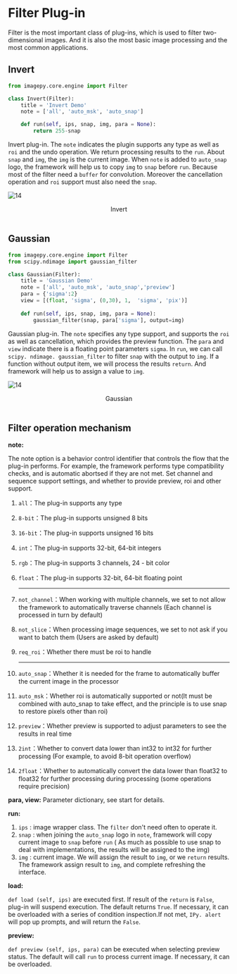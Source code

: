 # Filter Plug-in

Filter is the most important class of plug-ins, which is used to filter two-dimensional images. And it is also the most basic image processing and the most common applications.



## Invert

```python
from imagepy.core.engine import Filter

class Invert(Filter):
    title = 'Invert Demo'
    note = ['all', 'auto_msk', 'auto_snap']

    def run(self, ips, snap, img, para = None): 
        return 255-snap
```

Invert plug-in. The ` note ` indicates the plugin supports any type as well as ` roi ` and the undo operation. We return processing results to the ` run `. About ` snap ` and ` img `, the ` img ` is the current image. When ` note ` is added to ` auto_snap ` logo,  the framework will help us to copy ` img ` to ` snap `  before ` run `. Because most of the filter need a ` buffer ` for convolution. Moreover the cancellation operation and ` roi ` support must also need the ` snap `.

![14](http://idoc.imagepy.org/demoplugin/13.png)

<div align=center>Invert</div><br>



## Gaussian

```python
from imagepy.core.engine import Filter
from scipy.ndimage import gaussian_filter

class Gaussian(Filter):
    title = 'Gaussian Demo'
    note = ['all', 'auto_msk', 'auto_snap','preview']
    para = {'sigma':2}
    view = [(float, 'sigma', (0,30), 1,  'sigma', 'pix')]
    
    def run(self, ips, snap, img, para = None):
        gaussian_filter(snap, para['sigma'], output=img)
```

Gaussian plug-in. The ` note ` specifies any type support, and supports the ` roi ` as well as cancellation, which provides the preview function. The ` para ` and ` view ` indicate there is a floating point parameters ` sigma `. In ` run `, we can call ` scipy. ndimage. gaussian_filter `  to filter ` snap ` with the output to ` img `. If a function without output item, we will process the results ` return `. And framework will help us to assign a value to ` img `.

![14](http://idoc.imagepy.org/demoplugin/14.png)

<div align=center>Gaussian</div><br>



## Filter operation mechanism

**note:** 

The note option is a behavior control identifier that controls the flow that the plug-in performs. For example, the framework performs type compatibility checks, and is automatic abortsed if they are not met. Set channel and sequence support settings, and whether to provide preview, roi and other support.

1. `all`：The plug-in supports any type

2. `8-bit`：The plug-in supports unsigned 8 bits

3. `16-bit`：The plug-in supports unsigned 16 bits

4. `int`：The plug-in supports 32-bit, 64-bit integers

5. `rgb`：The plug-in supports 3 channels, 24 - bit color

6. `float`：The plug-in supports 32-bit, 64-bit floating point

   ------

7. `not_channel`：When working with multiple channels, we set to not allow the framework to automatically traverse channels (Each channel is processed in turn by default)

8. `not_slice`：When processing image sequences, we set to not ask if you want to batch them (Users are asked by default)

9. `req_roi`：Whether there must be roi to handle

   ---

10. `auto_snap`：Whether it is needed for the frame to automatically buffer the current image in the processor

11. `auto_msk`：Whether roi is automatically supported or not(It must be combined with auto_snap to take effect, and the principle is to use snap to restore pixels other than roi)

12. `preview`：Whether preview is supported to adjust parameters to see the results in real time

13. `2int`：Whether to convert data lower than int32 to int32 for further processing (For example, to avoid 8-bit operation overflow)

14. `2float`：Whether to automatically convert the data lower than float32 to float32 for further processing during processing (some operations require precision)

**para, view:** Parameter dictionary, see start for details.

**run:** 

1. ` ips ` : image wrapper class.  The ` filter ` don't need often to operate it.
2. ` snap ` : when joining the ` auto_snap ` logo  in ` note `,  framework will copy current image to ` snap ` before ` run ` ( As much as possible to use snap to deal with implementations, the results will be assigned to the img)
3. ` img ` : current image. We will  assign the result to ` img `, or we ` return ` results. The framework assign  result  to ` img `, and complete refreshing the interface.

**load:** 

` def load (self, ips) ` are executed first. If result of the ` return ` is ` False `, plug-in will suspend execution. The default returns ` True `. If necessary, it can be overloaded with a series of condition inspection.If not met, ` IPy. alert ` will pop up prompts, and will return the ` False `.

**preview:**

` def preview (self, ips, para) ` can be executed when selecting preview status. The default will call ` run ` to process current image. If necessary, it can be overloaded.
